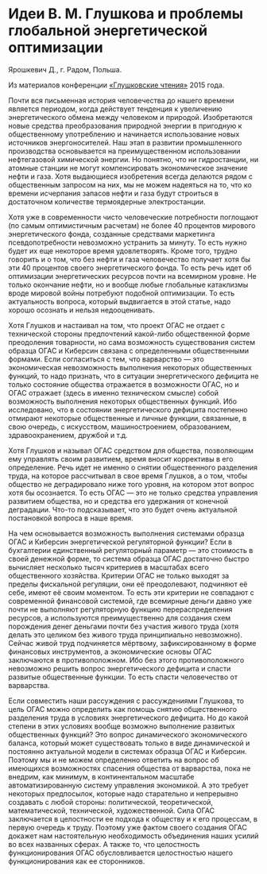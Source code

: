 # Идеи В. М. Глушкова и проблемы глобальной энергетической оптимизации

Ярошкевич Д., г. Радом, Польша.

Из материалов конференции [«Глушковские чтения»](../глушковские-чтения.md) 2015 года.

Почти вся письменная история человечества до нашего времени является периодом, когда действует тенденция к увеличению энергетического обмена между человеком и природой. Изобретаются новые средства преобразования природной энергии в пригодную к общественному употреблению и начинается использование новых источников энергоносителей. Наш этап в развитии промышленного производства основывается на преимущественном использовании нефтегазовой химической энергии. Но понятно, что ни гидростанции, ни атомные станции не могут компенсировать экономическое значение нефти и газа. Хотя выдающиеся изобретения всегда делаются рядом с общественным запросом на них, мы не можем надеяться на то, что ко времени исчерпания запасов нефти и газа будут строиться в достаточном количестве термоядерные электростанции.

Хотя уже в современности чисто человеческие потребности поглощают (по самым оптимистичным расчетам) не более 40 процентов мирового энергетического фонда, созданные средствами маркетинга псевдопотребности невозможно устранить за минуту. То есть нужно будет их еще некоторое время удовлетворять. Кроме того, трудно говорить и о том, что без нефти и газа человечество получает хотя бы эти 40 процентов своего энергетического фонда. То есть речь идет об оптимизации энергетических ресурсов почти на всемирном уровне. Не только окончание нефти, но и вообще любые глобальные катаклизмы вроде мировой войны потребуют подобной оптимизации. То есть актуальность вопроса, который выдвигается в этой статье, надо хорошо осознать и нельзя недооценивать.

Хотя Глушков и настаивал на том, что проект ОГАС не отдает с технической стороны предпочтений какой-либо общественной форме преодоления товарности, но сама возможность существования систем образца ОГАС и Киберсин связана с определенными общественными формами. Если согласиться с тем, что варварство — это экономическая невозможность выполнения некоторых общественных функций, то надо признать, что в ситуации энергетического дефицита не только состояние общества отражается в возможности ОГАС, но и ОГАС отражает (здесь в именно техническом смысле) собой возможность выполнения некоторых общественных функций. Ибо исследовано, что в состоянии энергетического дефицита постепенно отмирают некоторые общественные и личные функции, связанные, в свою очередь, с искусством, машиностроением, образованием, здравоохранением, дружбой и т.д.

Хотя Глушков и называл ОГАС средством для общества, позволяющим ему управлять своим развитием, время вносит коррективы в его определение. Речь идет не именно о снятии общественного разделения труда, на которое рассчитывал в свое время Глушков, а о том, чтобы общество не деградировало ниже того уровня, на котором этот вопрос хотя бы осознается. То есть ОГАС — это не только средства управления развитием общества, но и средства его удержания от конечной деградации. Что-то подсказывает, что это будет очень актуальной постановкой вопроса в наше время.

На чем основывается возможность выполнения системами образца ОГАС и Киберсин энергетической регуляторной функции? Если в бухгалтерии единственный регуляторный параметр — это стоимость в своей денежной форме, то система образца ОГАС достаточно быстро вычисляет несколько тысяч критериев в масштабах всего общественного хозяйства. Критерии ОГАС не только выходят за пределы фискальной регуляции, они её преодолевают, подчиняют её себе, имеют её своим моментом. То есть эти критерии не совпадают с современной финансовой системой, где всемирные деньги давно уже почти не выполняют регуляторную функцию перераспределения ресурсов, а используются преимущественно для создания схем порождения денег деньгами почти без участия живого труда (хотя делать это целиком без живого труда принципиально невозможно). Сейчас живой труд подчиняется мёртвому, зафиксированному в форме финансовых инструментов, а экономические основы ОГАС заключаются в противоположном. Ибо без этого противоположного невозможно решить вопрос энергетического дефицита и спасти развитые общественные функции. То есть спасти человечество от варварства.

Если совместить наши рассуждения с рассуждениями Глушкова, то цель ОГАС можно определить как помощь снятию общественного разделения труда в условиях энергетического дефицита. Но до какой степени в этих условиях вообще возможно выполнение развитых общественных функций? Это вопрос динамического экономического баланса, который может существовать только в виде динамической и постоянно актуальной модели в системах образца ОГАС и Киберсин. Поэтому мы и не можем определенно ответить на вопрос об имеющихся возможностях спасения общества от варварства, пока не внедрим, как минимум, в континентальном масштабе автоматизированную систему управления экономикой. А это требует некоторых предпосылок, которые надо старательно и непрерывно создавать с любой стороны: политической, теоретической, математической, технической, художественной. Сила ОГАС заключается в целостности ее подхода к обществу и к его процессам, в первую очередь к труду. Поэтому уже фактом своего создания ОГАС докажет нам настоятельную необходимость объединения наших усилий во всех названных сферах. А также то, что целостность функционирования ОГАС обусловливается целостностью нашего функционирования как ее сторонников.